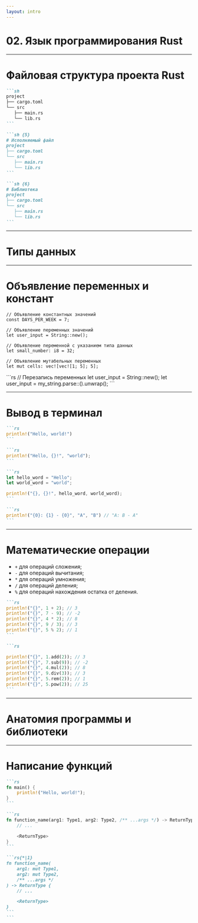 ```yaml
---
layout: intro
---
```


# 02. Язык программирования Rust

---

# Файловая структура проекта Rust

````md magic-move
```sh
project
├── cargo.toml
└── src
   ├── main.rs
   └── lib.rs
```

```sh {5}
# Исполняемый файл
project
├── cargo.toml
└── src
   ├── main.rs
   └── lib.rs
```

```sh {6}
# Библиотека
project
├── cargo.toml
└── src
   ├── main.rs
   └── lib.rs
```
````

---

# Типы данных

<v-switch>
<template #0>

## Скалярные типы данных

- Знаковые целочисленные: ```i8```, ```i16```, ```i32```, ```i64``` и ```isize```
- Беззнаковые целочисленные: ```u8```, ```u16```, ```u32```, ```u64``` и ```usize```
- Вещественные: ```f32```, ```f64```
- ```char``` скалярное значение Unicode, например: ```'a'```, ```'α'``` и ```'∞'```
- ```bool```: ```true``` или ```false```
- Единичный тип ```()```, значение которого так же ```()```

</template>
<template #1>

## Составные типы данных

- Массивы: ```[1, 2, 3]```
- Кортежи: ```(1, true)```

</template>
</v-switch>

---

# Объявление переменных и констант

```rs{*|1-2|4-5|6-8|10-11}
// Объявление константных значений
const DAYS_PER_WEEK = 7;

// Объявление переменных значений
let user_input = String::new();

// Объявление переменной с указанием типа данных
let small_number: i8 = 32;

// Объявление мутабельных переменных
let mut cells: vec![vec![1; 5]; 5];
```

<div v-click>
```rs
// Перезапись переменных
let user_input = String::new();
let user_input = my_string.parse::<i32>().unwrap();
```
</div>

---

# Вывод в терминал

````md magic-move
```rs
println!("Hello, world!")
```

```rs
println!("Hello, {}!", "world");
```

```rs
let hello_word = "Hello";
let world_word = "world";

println!("{}, {}!", hello_word, world_word);
```

```rs
println!("{0}: {1} - {0}", "A", "B") // "A: B - A"
```
````

---

# Математические операции

- ```+``` для операций сложения;
- ```-``` для операций вычитания;
- ```*``` для операций умножения;
- ```/``` для операций деления;
- ```%``` для операций нахождения остатка от деления.

````md magic-move
```rs
println!("{}", 1 + 2); // 3
println!("{}", 7 - 9); // -2
println!("{}", 4 * 2); // 8
println!("{}", 9 / 3); // 3
println!("{}", 5 % 2); // 1
```

```rs

println!("{}", 1.add(2)); // 3
println!("{}", 7.sub(9)); // -2
println!("{}", 4.mul(2)); // 8
println!("{}", 9.div(3)); // 3
println!("{}", 5.rem(2)); // 1
println!("{}", 5.pow(2)); // 25
```
````

---

# Анатомия программы и библиотеки

<v-switch>
<template #0>

```rs
fn main() {
    println!("Hello, world!");
}
```

</template>
<template #1>

```sh
project
├── cargo.toml
└── src
   ├── mod_1.rs
   ├── mod_2.rs
   └── lib.rs
```

```rs
// lib.rs

pub mod mod_1;
use mod_2::utility;

pub fn hello() {
    println!("Hello!");
}
```
</template>
</v-switch>

---

# Написание функций

````md magic-move
```rs
fn main() {
    println!("Hello, world!");
}
```

```rs
fn function_name(arg1: Type1, arg2: Type2, /** ...args */) -> ReturnType {
    // ...

    <ReturnType>
}
```

```rs{*|1}
fn function_name(
    arg1: mut Type1,
    arg2: mut Type2,
    /** ...args */
) -> ReturnType {
    // ...

    <ReturnType>
}
```
```
````
